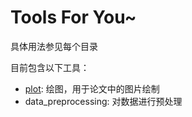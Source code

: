 Tools For You~
====
具体用法参见每个目录

目前包含以下工具：
* [plot]('./plot/'): 绘图，用于论文中的图片绘制
* data_preprocessing: 对数据进行预处理
